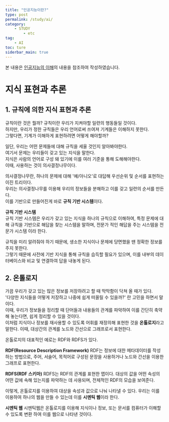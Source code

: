 ```yaml
---
title: "인공지능이란?"
type: post
permalink: /study/ai/
category: 
    - STUDY
        - etc
tag:
    - AI
toc: ture
siderbar_main: true
---
```

본 내용은 [인공지능의 이해](https://www.edwith.org/knusw-ai)의 내용을 참조하여 작성하였습니다.  

# 지식 표현과 추론

## 1. 규칙에 의한 지식 표현과 추론
규칙이란 것은 뭘까? 규칙이란 우리가 지켜야할 일련의 행동들일 것이다.  
하지만, 우리가 정한 규칙들은 우리 언어로써 쓰여져 기계들은 이해하지 못한다.  
그렇다면, 기계가 이해하게 표현하려면 어떻게 해야할까?  

일단, 우리는 어떤 문제들에 대해 규칙을 세울 것인지 알아봐야한다.  
여기서 문제는 우리들이 갖고 있는 지식을 말한다.   
지식은  사람의 언어로 구성 돼 있기에 이를 여러 기준을 통해 도해해야한다.   
이때, 사용하는 것이 의사결정나무이다.  

의사결정나무란, 하나의 문제에 대해 '예/아니오'로 대답해 우선순위 및 순서를 표현하는 이진 트리이다.  
우리는 의사결정나무를 이용해 우리의 정보들을 분해하고 이를 갖고 일련의 순서를 만든다.  
이를 기반으로 만들어진게 바로 **규칙 기반 시스템**이다.  

**규칙 기반 시스템**  
규칙 기반 시스템은 우리가 갖고 있는 지식을 하나의 규칙으로 이해하여,
특정 문제에 대해 규칙을 기반으로 해답을 찾는 시스템을 말하며, 전문가 적인 해답을 주는 시스템을 전문가 시스템 이라 한다.

규칙을 미리 알려줘야 하기 때문에, 생소한 지식이나 문제에 당면했을 땐 정확한 정보를 주지 못한다.  
그렇기 때문에 사전에 기반 지식을 통해 규칙을 습득할 필요가 있으며, 이를 내부의 데이터베이스와 비교 및 연결하여 답을 내놓게 된다.

## 2. 온톨로지
가끔 우리가 갖고 있는 많은 정보를 저장하려고 할 때 막막함이 닥쳐 올 때가 있다.  
'다양한 지식들을 어떻게 저장하고 나중에 쉽게 떠올릴 수 있을까?' 란 고민을 하면서 말이다.  
이때, 우리가 정보들을 정리할 때 단어들과 내용들의 관계를 파악하여 이를 간단히 축약해 놓는다면, 쉽게 정리할 수 있을 것이다.  
이처럼 지식이나 정보를 재사용할 수 있도록 어휘를 재정의해 표현한 것을 **온톨로지**라고 말한다. 이때, 대상간의 관계를 노드와 간선으로  그래프로서 표현한다.  

온톨로지의 대표적인 예로는 RDF와 RDFS가 있다.

**RDF(Resource Description Framework)**
RDF는 정보에 대한 메타데이터를 작성하는 방법으로, 주어, 서술어, 목적어로 구성된 문장을 사용하거나
노드와 간선을 이용한 그래프로 표현한다.

**RDFS(RDF 스키마)**
RDFS는 RDF의 관계를 표현한 맵이다. 대상의 값을 어떤 속성의 어떤 값에 속해 있는지를 파악하는 데 사용되며, 전체적인 RDF의 모습을 보여준다.

이렇게, 온톨로지를 이용하여 대상을 속성과 값으로 나눠 나타낼 수 있다. 우리는 이를 이용하여 하나의 웹을 만들 수 있는데 이를 **시멘틱 웹**이라 한다.  

**시멘틱 웹**
시멘틱웹은 온톨로지를 이용해 지식이나 정보, 또는 문서를 컴퓨터가 이해할 수 있도록 변환 하여 이를 웹으로 나타낸 것이다.
